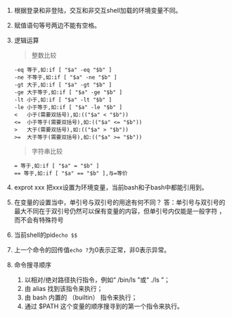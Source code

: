 1. 根据登录和非登陆，交互和非交互shell加载的环境变量不同。   
1. 赋值语句等号两边不能有空格。  
1. 逻辑运算  
    > 整数比较    
      ```
      -eq 等于,如:if [ "$a" -eq "$b" ]   
      -ne 不等于,如:if [ "$a" -ne "$b" ]   
      -gt 大于,如:if [ "$a" -gt "$b" ]   
      -ge 大于等于,如:if [ "$a" -ge "$b" ]   
      -lt 小于,如:if [ "$a" -lt "$b" ]   
      -le 小于等于,如:if [ "$a" -le "$b" ]   
      <   小于(需要双括号),如:(("$a" < "$b"))   
      <=  小于等于(需要双括号),如:(("$a" <= "$b"))   
      >   大于(需要双括号),如:(("$a" > "$b"))   
      >=  大于等于(需要双括号),如:(("$a" >= "$b"))   
      ```
  
   > 字符串比较   
      ```
      = 等于,如:if [ "$a" = "$b" ]   
      == 等于,如:if [ "$a" == "$b" ],与=等价 
      ```
1. exprot xxx 把xxx设置为环境变量，当前bash和子bash中都能引用到。    
2. 在变量的设置当中，单引号与双引号的用途有何不同？ 答：单引号与双引号的最大不同在于双引号仍然可以保有变量的内容，但单引号内仅能是一般字符 ，而不会有特殊符号
1. 当前shell的pid`echo $$ `
1. 上一个命令的回传值`echo ?`为0表示正常，非0表示异常。    
1. 命令搜寻顺序
   1. 以相对/绝对路径执行指令，例如“ /bin/ls ”或“ ./ls ”；
   2. 由 alias 找到该指令来执行；
   3. 由 bash 内置的 （builtin） 指令来执行；
   4. 通过 $PATH 这个变量的顺序搜寻到的第一个指令来执行。